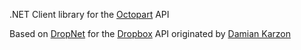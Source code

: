 .NET Client library for the [Octopart](http://octopart.com) API

Based on [DropNet](https://github.com/dkarzon/DropNet) for the [Dropbox](http://db.tt/4zFPRBA) API originated by [Damian Karzon](https://github.com/dkarzon)




